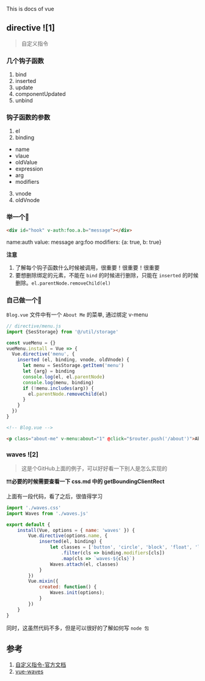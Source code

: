 This is docs of vue

## directive ![1]

> 自定义指令

### 几个钩子函数

1. bind
2. inserted
3. update
4. componentUpdated
5. unbind

### 钩子函数的参数

1. el
2. binding
  * name
  * vlaue
  * oldValue
  * expression
  * arg
  * modifiers
3. vnode
4. oldVnode

### 举一个🌰

```html
<div id="hook" v-auth:foo.a.b="message"></div>
```

name:auth
value: message
arg:foo
modifiers: {a: true, b: true}

**注意**

1. 了解每个钩子函数什么时候被调用，很重要！很重要！很重要
2. 要想删除绑定的元素，不能在 `bind` 的时候进行删除，只能在 `inserted` 的时候删除。`el.parentNode.removeChild(el)`

### 自己做一个🍅

`Blog.vue` 文件中有一个 `About Me` 的菜单, 通过绑定 v-menu

```js 
// directive/menu.js
import {SesStorage} from '@/util/storage'

const vueMenu = {}
vueMenu.install = Vue => {
  Vue.directive('menu', {
    inserted (el, binding, vnode, oldVnode) {
      let menu = SesStorage.getItem('menu')
      let {arg} = binding
      console.log(el, el.parentNode)
      console.log(menu, binding)
      if (!menu.includes(arg)) {
        el.parentNode.removeChild(el)
      }
    }
  })
}
```

```html
<!-- Blog.vue -->

<p class="about-me" v-menu:about="1" @click="$router.push('/about')">About Me</p>
```

### waves ![2]

> 这是个GitHub上面的例子，可以好好看一下别人是怎么实现的

❗❗❗**必要的时候需要查看一下 css.md 中的 getBoundingClientRect**

上面有一段代码，看了之后，很值得学习

```js
import './waves.css'
import Waves from './waves.js'

export default {
    install(Vue, options = { name: 'waves' }) {
        Vue.directive(options.name, {
            inserted(el, binding) {
                let classes = ['button', 'circle', 'block', 'float', 'light', 'classic']
                    .filter(cls => binding.modifiers[cls])
                    .map(cls => `waves-${cls}`)
                Waves.attach(el, classes)
            }
        })
        Vue.mixin({
            created: function() {
                Waves.init(options);
            }
        })
    }
}
```

同时，这虽然代码不多，但是可以很好的了解如何写 `node 包`

## 参考

1. [自定义指令-官方文档](https://cn.vuejs.org/v2/guide/custom-directive.html)
2. [vue-waves](https://github.com/Teddy-Zhu/vue-waves)